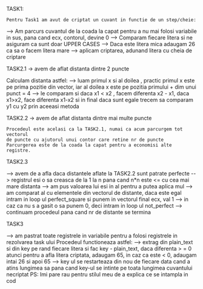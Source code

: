 TASK1:

    Pentru Task1 am avut de criptat un cuvant in functie de un step/cheie:
    
-->  Am parcurs cuvantul de la coada la capat pentru a nu mai folosi
    variabile in sus, pana cand ecx, contorul, devine 0
-->  Comparam fiecare litera si ne asiguram ca sunt doar UPPER CASES
-->  Daca este litera mica adaugam 26 ca sa o facem litera mare
-->  aplicam criptarea, adunand litera cu cheia de criptare

TASK2.1 -> avem de aflat distanta dintre 2 puncte

Calculam distanta astfel:
--> luam primul x si al doilea , practic primul x este pe prima pozitie
    din vector, iar al doilea x este pe pozitia primului + dim unui punct = 4
--> le comparam si daca x1 < x2 , facem diferenta x2 - x1, daca x1>x2,
    face diferenta x1-x2 si in final daca sunt egale trecem sa 
    comparam y1 cu y2 prin aceeasi metoda

TASK2.2 -> avem de aflat distanta dintre mai multe puncte

    Procedeul este acelasi ca la TASK2.1, numai ca acum parcurgem tot vectorul
    de puncte cu ajutorul unui contor care retine nr de puncte
    Parcurgerea este de la coada la capat pentru a economisi alte registre.

 TASK2.3 
 
 --> avem de a afla daca distantele aflate la TASK2.2 sunt patrate perfecte
 --> registrul esi o sa creasca de la 1 la n pana cand n*n este <=
    cu cea mai mare distanta
 --> am pus valoarea lui esi in al pentru a putea aplica mul
 --> am comparat al cu elementele din vectorul de distante,
    daca este egal intram in loop ul perfect_square si punem
    in vectorul final ecx, val 1
 --> in caz ca nu s a gasit o sa punem 0, deci intram in loop ul
    not_perfect
 --> continuam procedeul pana cand nr de distante se termina

 TASK3
 
 --> am pastrat toate registrele in variabile pentru a folosi registrele
    in rezolvarea task ului
    Procedeul functioneaza astfel:
--> extrag din plain_text si din key pe rand fiecare litera si fac 
    key - plain_text, daca diferenta > = 0 atunci pentru a afla
    litera criptata, adaugam 65, in caz ca este < 0, adaugam intai 26
    si apoi 65
--> key ul se restarteaza din nou de fiecare data cand a atins lungimea sa
    pana cand key-ul se intinte pe toata lungimea cuvantului necriptat
PS: Imi pare rau pentru stilul meu de a explica ce se intampla in cod
